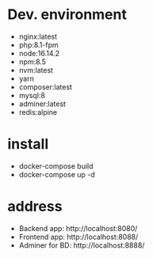 # Dev. environment
- nginx:latest
- php:8.1-fpm
- node:16.14.2
- npm:8.5
- nvm:latest
- yarn
- composer:latest
- mysql:8
- adminer:latest
- redis:alpine

# install
- docker-compose build
- docker-compose up -d

# address
- Backend app: http://localhost:8080/
- Frontend app: http://localhost:8088/
- Adminer for BD: http://localhost:8888/
